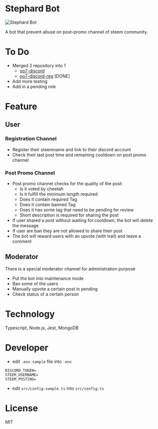 # Stephard Bot

![Stephard Bot](https://steemitimages.com/0x0/https://res.cloudinary.com/hpiynhbhq/image/upload/v1519185607/sc48hmou7bixusgjlcv5.png)

A bot that prevent abuse on post-promo channel of steem community.

# To Do

- Merged 2 repository into 1 
    - [oo7-discord](https://github.com/superoo7/oo7-discord)
    - [oo7-discord-reg](https://github.com/superoo7/oo7-discord-reg) [DONE]
- Add more testing
- Add in a pending role

# Feature
## User
### Registration Channel

- Register their steemname and link to their discord account
- Check their last post time and remaining cooldown on post promo channel

### Post Promo Channel

- Post promo channel checks for the quality of the post:
    - Is it voted by cheetah
    - Is it fulfill the minimum length required
    - Does it contain required Tag
    - Does it contain banned Tag
    - Does it has some tag that need to be pending for review
    - Short description is required for sharing the post
- If user shared a post without waiting for cooldown, the bot will delete the message
- If user are ban they are not allowed to share their post
- The bot will reward users with an upvote (with trail) and leave a comment

## Moderator

There is a special moderator channel for administration purpose

- Put the bot into maintenance mode
- Ban some of the users
- Manually upvote a certain post in pending
- Check status of a certain person

# Technology

Typescript, Node.js, Jest, MongoDB

# Developer

* edit `.env.sample` file into `.env`

```
DISCORD_TOKEN=
STEEM_USERNAME=
STEEM_POSTING=
```

* edit `src/config-sample.ts` into `src/config.ts`

# License
MIT